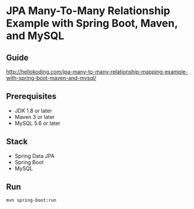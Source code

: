 # JPA Many-To-Many Relationship Example with Spring Boot, Maven, and MySQL

## Guide
http://hellokoding.com/jpa-many-to-many-relationship-mapping-example-with-spring-boot-maven-and-mysql/

## Prerequisites
- JDK 1.8 or later
- Maven 3 or later
- MySQL 5.6 or later

## Stack
- Spring Data JPA
- Spring Boot
- MySQL

## Run
`mvn spring-boot:run`

